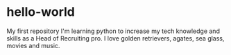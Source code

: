 # hello-world
My first repository
I'm learning python to increase my tech knowledge and skills as a Head of Recruiting pro.
I love golden retrievers, agates, sea glass, movies and music.
